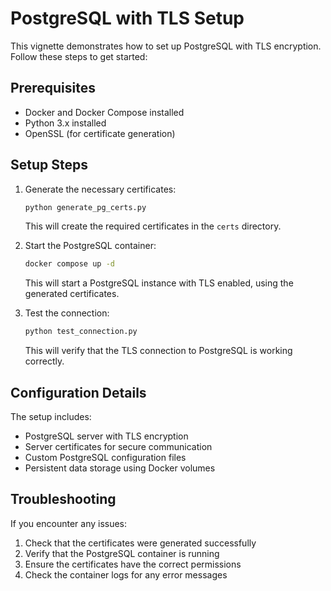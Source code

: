 # PostgreSQL with TLS Setup

This vignette demonstrates how to set up PostgreSQL with TLS encryption. Follow these steps to get started:

## Prerequisites

- Docker and Docker Compose installed
- Python 3.x installed
- OpenSSL (for certificate generation)

## Setup Steps

1. Generate the necessary certificates:
   ```bash
   python generate_pg_certs.py
   ```
   This will create the required certificates in the `certs` directory.

2. Start the PostgreSQL container:
   ```bash
   docker compose up -d
   ```
   This will start a PostgreSQL instance with TLS enabled, using the generated certificates.

3. Test the connection:
   ```bash
   python test_connection.py
   ```
   This will verify that the TLS connection to PostgreSQL is working correctly.

## Configuration Details

The setup includes:
- PostgreSQL server with TLS encryption
- Server certificates for secure communication
- Custom PostgreSQL configuration files
- Persistent data storage using Docker volumes

## Troubleshooting

If you encounter any issues:
1. Check that the certificates were generated successfully
2. Verify that the PostgreSQL container is running
3. Ensure the certificates have the correct permissions
4. Check the container logs for any error messages
